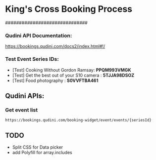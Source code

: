 # King's Cross Booking Process
##############################

### Qudini API Documentation:
https://bookings.qudini.com/docs2/index.html#!/

### Test Event Series IDs:
- [Test] Cooking Without Gordon Ramsay: **PPQM993VMGK**
- [Test] Get the best out of your S10 camera : **5TJJA98DSOZ**
- [Test] Food photography : **S0VVFTBA461**

## Qudini APIs:

### Get event list
```https://bookings.qudini.com/booking-widget/event/events/{seriesId}```
## TODO

- Split CSS for Data picker
- add Polyfill for array.includes
